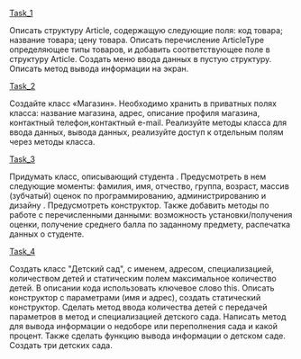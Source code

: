 [Task_1](https://github.com/nomadpyn/CSharp_Lessons/tree/master/3.%20Classes_Begin/Task_1.cs)
 
 Описать структуру Article, содержащую следующие поля: код товара; название товара; цену товара. Описать перечисление ArticleType определяющее типы товаров, и добавить соответствующее поле в структуру Article. Создать меню ввода данных в пустую структуру. Описать метод вывода информации на экран. 
 
[Task_2](https://github.com/nomadpyn/CSharp_Lessons/tree/master/3.%20Classes_Begin/Task_2.cs)
 
 Создайте класс «Магазин». Необходимо хранить в приватных полях класса: название магазина, адрес, описание профиля магазина, контактный телефон,контактный e-mail. Реализуйте методы класса для ввода данных, вывода данных, реализуйте доступ к отдельным полям через методы класса.

[Task_3](https://github.com/nomadpyn/CSharp_Lessons/tree/master/3.%20Classes_Begin/Task_3.cs)
 
 Придумать класс, описывающий студента . Предусмотреть в нем следующие моменты: фамилия, имя, отчество, группа, возраст, массив (зубчатый) оценок по программированию, администрированию и дизайну . Предусмотреть конструктор. Также добавить методы по работе с перечисленными данными: возможность установки/получения оценки, получение среднего балла по заданному предмету, распечатка данных о студенте.

[Task_4](https://github.com/nomadpyn/CSharp_Lessons/tree/master/3.%20Classes_Begin/Task_4.cs)

 Создать класс "Детский сад", с именем, адресом, специализацией, количеством детей и статическим полем максимальное количество детей. В описании кода использовать ключевое слово this. Описать конструктор с параметрами (имя и адрес), создать статический конструктор. Сделать метод ввода количества детей с передачей параметров в метод и специализацией детского сада. Написать метод для вывода информации о недоборе или переполнения сада и какой процент. Также сделать функцию вывода информации о детском саде. Создать три детских сада.  